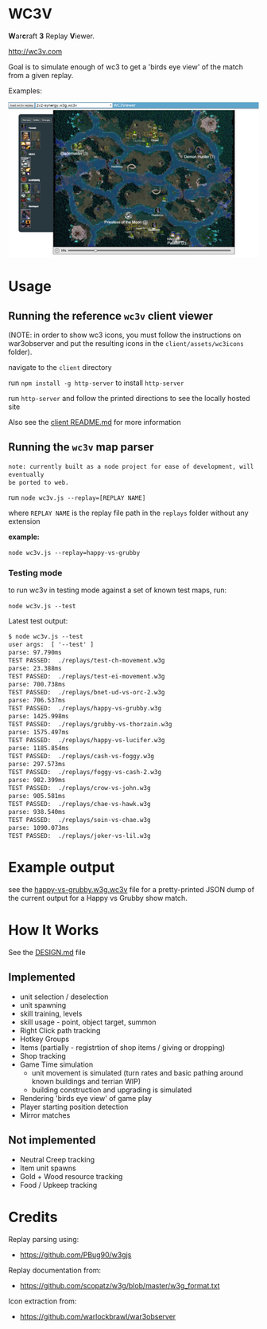 # WC3V

 **W**ar**c**raft **3** Replay **V**iewer.

 http://wc3v.com

 Goal is to simulate enough of wc3 to get a 'birds eye view'
 of the match from a given replay.

 Examples:

 ![Happy vs Grubby showmatch on Concealed Hill](/example-client-v5.png)

# Usage

## Running the reference `wc3v` client viewer

(NOTE: in order to show wc3 icons, you must follow the instructions on war3observer
 and put the resulting icons in the `client/assets/wc3icons` folder).

navigate to the `client` directory

run `npm install -g http-server` to install `http-server`

run `http-server` and follow the printed directions to see the locally hosted site


Also see the [client README.md](client/README.md) for more information

## Running the `wc3v` map parser

```
note: currently built as a node project for ease of development, will eventually
be ported to web.
```

run `node wc3v.js --replay=[REPLAY NAME]`

where `REPLAY NAME` is the replay file path in the `replays` folder without any extension

**example:**

`node wc3v.js --replay=happy-vs-grubby`

### Testing mode

to run wc3v in testing mode against a set of known test maps, run:

`node wc3v.js --test`

Latest test output:

```
$ node wc3v.js --test
user args:  [ '--test' ]
parse: 97.790ms
TEST PASSED:  ./replays/test-ch-movement.w3g
parse: 23.388ms
TEST PASSED:  ./replays/test-ei-movement.w3g
parse: 700.738ms
TEST PASSED:  ./replays/bnet-ud-vs-orc-2.w3g
parse: 706.537ms
TEST PASSED:  ./replays/happy-vs-grubby.w3g
parse: 1425.998ms
TEST PASSED:  ./replays/grubby-vs-thorzain.w3g
parse: 1575.497ms
TEST PASSED:  ./replays/happy-vs-lucifer.w3g
parse: 1185.854ms
TEST PASSED:  ./replays/cash-vs-foggy.w3g
parse: 297.573ms
TEST PASSED:  ./replays/foggy-vs-cash-2.w3g
parse: 982.399ms
TEST PASSED:  ./replays/crow-vs-john.w3g
parse: 905.581ms
TEST PASSED:  ./replays/chae-vs-hawk.w3g
parse: 938.540ms
TEST PASSED:  ./replays/soin-vs-chae.w3g
parse: 1090.073ms
TEST PASSED:  ./replays/joker-vs-lil.w3g
```

# Example output

see the [happy-vs-grubby.w3g.wc3v](client/replays/happy-vs-grubby.w3g.wc3v) file for a pretty-printed JSON dump
of the current output for a Happy vs Grubby show match.

# How It Works

See the [DESIGN.md](/docs/DESIGN.md) file

## Implemented
	
* unit selection / deselection
* unit spawning
* skill training, levels
* skill usage - point, object target, summon
* Right Click path tracking
* Hotkey Groups
* Items (partially - registrtion of shop items / giving or dropping)
* Shop tracking
* Game Time simulation
  * unit movement is simulated (turn rates and basic pathing around known buildings and terrian WIP)
  * building construction and upgrading is simulated
* Rendering 'birds eye view' of game play
* Player starting position detection
* Mirror matches

## Not implemented

* Neutral Creep tracking
* Item unit spawns
* Gold + Wood resource tracking
* Food / Upkeep tracking

# Credits

Replay parsing using:

* https://github.com/PBug90/w3gjs

Replay documentation from:

* https://github.com/scopatz/w3g/blob/master/w3g_format.txt

Icon extraction from:

* https://github.com/warlockbrawl/war3observer
